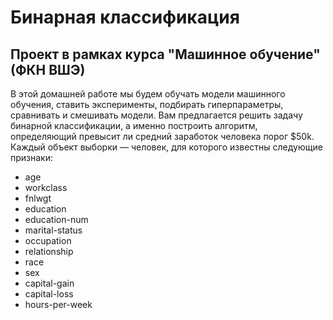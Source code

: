 # Бинарная классификация
## Проект в рамках курса "Машинное обучение" (ФКН ВШЭ)

В этой домашней работе мы будем обучать модели машинного обучения, ставить эксперименты, подбирать гиперпараметры, сравнивать и смешивать модели. Вам предлагается решить задачу бинарной классификации, а именно построить алгоритм, определяющий превысит ли средний заработок человека порог $50k. Каждый объект выборки — человек, для которого известны следующие признаки:
 - age
 - workclass
 - fnlwgt
 - education
 - education-num
 - marital-status
 - occupation
 - relationship
 - race
 - sex
 - capital-gain
 - capital-loss
 - hours-per-week
